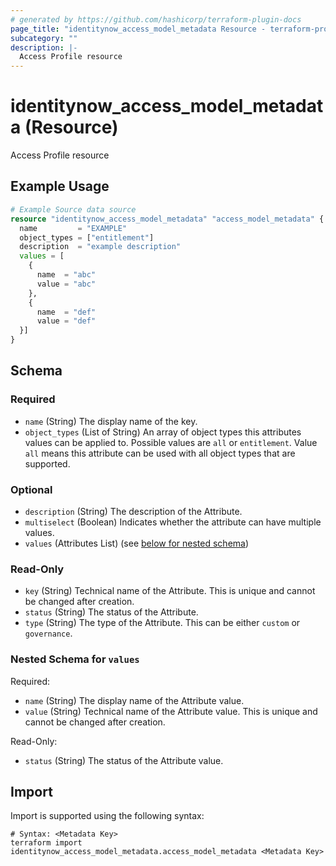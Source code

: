 ```yaml
---
# generated by https://github.com/hashicorp/terraform-plugin-docs
page_title: "identitynow_access_model_metadata Resource - terraform-provider-identitynow"
subcategory: ""
description: |-
  Access Profile resource
---
```


# identitynow_access_model_metadata (Resource)

Access Profile resource

## Example Usage

```terraform
# Example Source data source
resource "identitynow_access_model_metadata" "access_model_metadata" {
  name         = "EXAMPLE"
  object_types = ["entitlement"]
  description  = "example description"
  values = [
    {
      name  = "abc"
      value = "abc"
    },
    {
      name  = "def"
      value = "def"
  }]
}
```

<!-- schema generated by tfplugindocs -->
## Schema

### Required

- `name` (String) The display name of the key.
- `object_types` (List of String) An array of object types this attributes values can be applied to. Possible values are `all` or `entitlement`. Value `all` means this attribute can be used with all object types that are supported.

### Optional

- `description` (String) The description of the Attribute.
- `multiselect` (Boolean) Indicates whether the attribute can have multiple values.
- `values` (Attributes List) (see [below for nested schema](#nestedatt--values))

### Read-Only

- `key` (String) Technical name of the Attribute. This is unique and cannot be changed after creation.
- `status` (String) The status of the Attribute.
- `type` (String) The type of the Attribute. This can be either `custom` or `governance`.

<a id="nestedatt--values"></a>
### Nested Schema for `values`

Required:

- `name` (String) The display name of the Attribute value.
- `value` (String) Technical name of the Attribute value. This is unique and cannot be changed after creation.

Read-Only:

- `status` (String) The status of the Attribute value.

## Import

Import is supported using the following syntax:

```shell
# Syntax: <Metadata Key>
terraform import identitynow_access_model_metadata.access_model_metadata <Metadata Key>
```
